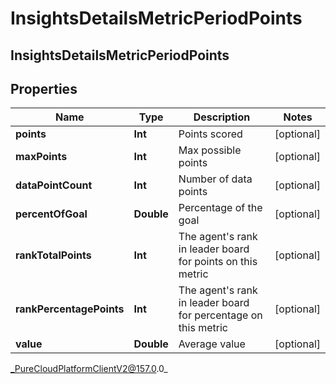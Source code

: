 # InsightsDetailsMetricPeriodPoints

## InsightsDetailsMetricPeriodPoints

## Properties

|Name | Type | Description | Notes|
|------------ | ------------- | ------------- | -------------|
| **points** | **Int** | Points scored | [optional] |
| **maxPoints** | **Int** | Max possible points | [optional] |
| **dataPointCount** | **Int** | Number of data points | [optional] |
| **percentOfGoal** | **Double** | Percentage of the goal | [optional] |
| **rankTotalPoints** | **Int** | The agent&#39;s rank in leader board for points on this metric | [optional] |
| **rankPercentagePoints** | **Int** | The agent&#39;s rank in leader board for percentage on this metric | [optional] |
| **value** | **Double** | Average value | [optional] |



_PureCloudPlatformClientV2@157.0.0_
